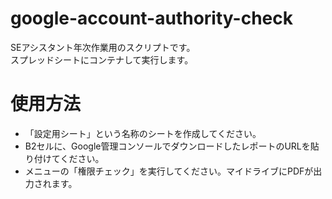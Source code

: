 # google-account-authority-check
SEアシスタント年次作業用のスクリプトです。  
スプレッドシートにコンテナして実行します。  
# 使用方法
- 「設定用シート」という名称のシートを作成してください。
- B2セルに、Google管理コンソールでダウンロードしたレポートのURLを貼り付けてください。
- メニューの「権限チェック」を実行してください。マイドライブにPDFが出力されます。
